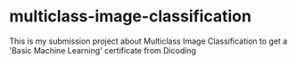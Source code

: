 # multiclass-image-classification
This is my submission project about Multiclass Image Classification to get a 'Basic Machine Learning' certificate from Dicoding
